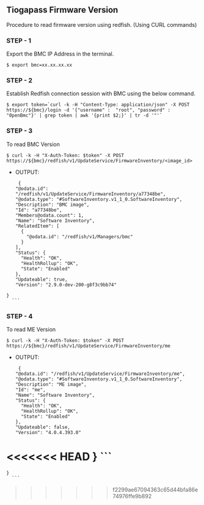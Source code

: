 ## Tiogapass Firmware Version
Procedure to read firmware version using redfish.
(Using CURL commands)

### STEP - 1
Export the BMC IP Address in the terminal.
```
$ export bmc=xx.xx.xx.xx
```
### STEP - 2
Establish Redfish connection session with BMC using the below command.
```
$ export token=`curl -k -H "Content-Type: application/json" -X POST https://${bmc}/login -d '{"username" :  "root", "password" :  "0penBmc"}' | grep token | awk '{print $2;}' | tr -d '"'`
```
### STEP - 3
To read BMC Version
```
$ curl -k -H "X-Auth-Token: $token" -X POST https://${bmc}/redfish/v1/UpdateService/FirmwareInventory/<image_id>
```
   - OUTPUT:
      ```
       {
	  "@odata.id": "/redfish/v1/UpdateService/FirmwareInventory/a77348be",
	  "@odata.type": "#SoftwareInventory.v1_1_0.SoftwareInventory",
	  "Description": "BMC image",
	  "Id": "a77348be",
	  "Members@odata.count": 1,
	  "Name": "Software Inventory",
	  "RelatedItem": [
	    {
	      "@odata.id": "/redfish/v1/Managers/bmc"
	    }
	  ],
	  "Status": {
	    "Health": "OK",
	    "HealthRollup": "OK",
	    "State": "Enabled"
	  },
	  "Updateable": true,
	  "Version": "2.9.0-dev-200-g8f3c9bb74"
	}
      ```

### STEP - 4
To read ME Version
```
$ curl -k -H "X-Auth-Token: $token" -X POST https://${bmc}/redfish/v1/UpdateService/FirmwareInventory/me
```
   - OUTPUT:
      ```
       {
	  "@odata.id": "/redfish/v1/UpdateService/FirmwareInventory/me",
	  "@odata.type": "#SoftwareInventory.v1_1_0.SoftwareInventory",
	  "Description": "ME image",
	  "Id": "me",
	  "Name": "Software Inventory",
	  "Status": {
	    "Health": "OK",
	    "HealthRollup": "OK",
	    "State": "Enabled"
	  },
	  "Updateable": false,
	  "Version": "4.0.4.393.0"
<<<<<<< HEAD
       }
      ```
=======
	}
      ```

>>>>>>> f2299ae67094363c65d44bfa86e74976ffe9b892
